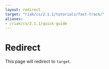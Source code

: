 ```yaml
---
layout: redirect
target: "riak/cs/2.1.1/tutorials/fast-track/"
aliases:
- /riak/cs/2.1.1/quick-guide
---
```


# Redirect

This page will redirect to `target`.
